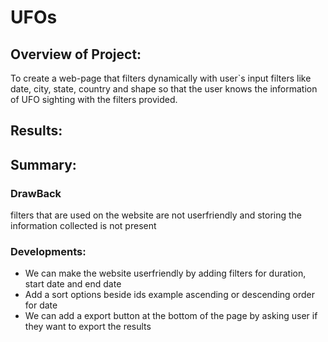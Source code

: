 # UFOs
## Overview of Project:
To create a web-page that filters dynamically with user`s input filters like date, city, state, country and shape so that the user knows the information of UFO sighting with the filters provided.

## Results:

## Summary:

### DrawBack
filters that are used on the website are not userfriendly and storing the information collected is not present

### Developments:
- We can make the website userfriendly by adding filters for duration, start date and end date  
- Add a sort options beside ids example ascending or descending order for date 
- We can add a export button at the bottom of the page by asking user if they want to export the results  
